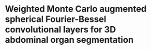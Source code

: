 # Weighted Monte Carlo augmented spherical Fourier-Bessel convolutional layers for 3D abdominal organ segmentation
